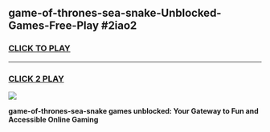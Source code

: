 
## game-of-thrones-sea-snake-Unblocked-Games-Free-Play #2iao2
<h3>
<a href="https://us.freeplayer.one?title=game-of-thrones-sea-snake&ref=9M">CLICK TO PLAY</a></h3>
<hr>

<h3>
<a href="https://us.freeplayer.one?title=game-of-thrones-sea-snake&ref=9M">CLICK 2 PLAY</a>
  
</h3>

<a href="https://us.freeplayer.one?title=game-of-thrones-sea-snake&ref=9M"><img src="https://clearcache.store/games.png"></a>


**game-of-thrones-sea-snake games unblocked: Your Gateway to Fun and Accessible Online Gaming**
